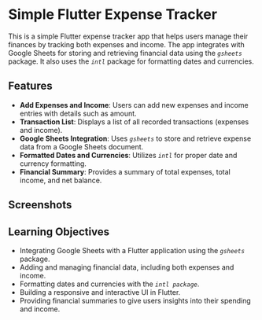 # Simple Flutter Expense Tracker

This is a simple Flutter expense tracker app that helps users manage their finances by tracking both expenses and income. The app integrates with Google Sheets for storing and retrieving financial data using the _`gsheets`_ package. It also uses the _`intl`_ package for formatting dates and currencies.

## Features

- **Add Expenses and Income**: Users can add new expenses and income entries with details such as amount.
- **Transaction List**: Displays a list of all recorded transactions (expenses and income).
- **Google Sheets Integration**: Uses _`gsheets`_ to store and retrieve expense data from a Google Sheets document.
- **Formatted Dates and Currencies**: Utilizes _`intl`_ for proper date and currency formatting.
- **Financial Summary**: Provides a summary of total expenses, total income, and net balance.

## Screenshots

## Learning Objectives

- Integrating Google Sheets with a Flutter application using the _`gsheets`_ package.
- Adding and managing financial data, including both expenses and income.
- Formatting dates and currencies with the _`intl package`_.
- Building a responsive and interactive UI in Flutter.
- Providing financial summaries to give users insights into their spending and income.
